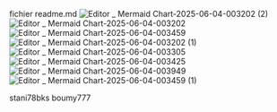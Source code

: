 fichier readme.md 
![Editor _ Mermaid Chart-2025-06-04-003202 (2)](https://github.com/user-attachments/assets/974506a0-0f4d-4c58-960b-641270a97a89)
![Editor _ Mermaid Chart-2025-06-04-003202](https://github.com/user-attachments/assets/6a1126bb-f3b1-455d-8086-2851c14106b7)
![Editor _ Mermaid Chart-2025-06-04-003459](https://github.com/user-attachments/assets/892ef14f-340c-4bb7-b52d-273b4776cc5a)
![Editor _ Mermaid Chart-2025-06-04-003202 (1)](https://github.com/user-attachments/assets/db580254-8102-4444-b703-cef5f408951f)
![Editor _ Mermaid Chart-2025-06-04-003305](https://github.com/user-attachments/assets/beb3539f-7ad6-4904-945a-c5eb7322a72a)
![Editor _ Mermaid Chart-2025-06-04-003425](https://github.com/user-attachments/assets/f3c9bd88-5265-4bc5-a307-c0ca8558e25f)
![Editor _ Mermaid Chart-2025-06-04-003949](https://github.com/user-attachments/assets/7cf7e3bd-54b8-4896-b54f-50e1f4f61dc4)
![Editor _ Mermaid Chart-2025-06-04-003459 (1)](https://github.com/user-attachments/assets/25d51bbc-231e-4cb2-a3cd-5dc745e111f1)








stani78bks
boumy777
